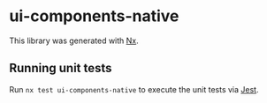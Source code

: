 # ui-components-native

This library was generated with [Nx](https://nx.dev).

## Running unit tests

Run `nx test ui-components-native` to execute the unit tests via [Jest](https://jestjs.io).
